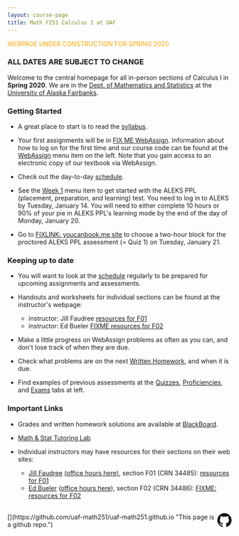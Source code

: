 ```yaml
---
layout: course-page
title: Math F251 Calculus I at UAF
---
```


<!-- ### <span style="color:orange">WEBPAGE UNDER CONSTRUCTION FOR XXX YYYY</span> -->

<span style="color:orange">WEBPAGE UNDER CONSTRUCTION FOR SPRING 2020</span>

### ALL DATES ARE SUBJECT TO CHANGE

Welcome to the central homepage for all in-person sections of Calculus I in **Spring 2020**.  We are in the [Dept. of Mathematics and Statistics](http://www.uaf.edu/dms/) at the [University of Alaska Fairbanks](http://www.uaf.edu/).

### Getting Started

* A great place to start is to read the [syllabus](assets/general/Spring2020/MATH251-Syllabus-S2020-generic.pdf).

* Your first assignments will be in [FIX ME WebAssign](https://webassign.net/). Information about how to log on for the first time and our course code can be found at the [WebAssign](webassign) menu item on the left. Note that you gain access to an electronic copy of our textbook via WebAssign.

* Check out the day-to-day [schedule](assets/general/Spring2020/M251-Spring-2020-Schedule.pdf).

* See the [Week 1](week1) menu item to get started with the ALEKS PPL (placement, preparation, and learning) test.  You need to log in to ALEKS by Tuesday, January 14.  You will need to either complete 10 hours or 90% of your pie in ALEKS PPL's learning mode by the end of the day of Monday, January 20.

* Go to [FIXLINK: youcanbook.me site](https://doodle.com/poll/cr28umftgm2be6f5) to choose a two-hour block for the proctored ALEKS PPL assessment (= Quiz 1) on Tuesday, January 21. 

### Keeping up to date

* You will want to look at the [schedule](assets/general/Spring2020/M251-Spring-2020-Schedule.pdf) regularly to be prepared for upcoming assignments and assessments.

* Handouts and worksheets for individual sections can be found at the instructor's webpage: 

	- instructor: Jill Faudree [resources for F01](http://jrfaudree.github.io/M251S20/M251S20_home.html)
	- instructor: Ed Bueler [FIXME resources for F02](http://bueler.github.io)

* Make a little progress on WebAssign problems as often as you can, and don't lose track of when they are due.

* Check what problems are on the next [Written Homework](writtenhomework), and when it is due.

* Find examples of previous assessments at the [Quizzes](quizzes), [Proficiencies](proficiencies), and [Exams](exams) tabs at left.


### Important Links

* Grades and written homework solutions are available at [BlackBoard](https://classes.alaska.edu).

* [Math & Stat Tutoring Lab](https://uaf.edu/dms/mathlab/math-and-stat-lab-schedul-1/)

* Individual instructors may have resources for their sections on their web sites:

	- [Jill Faudree](http://jrfaudree.github.io/) [(office hours here)](https://docs.google.com/spreadsheets/d/1TXAjjZWM5vW_S0Cgorh7QCaaLZzGPvLqiMrqBrfONx8/edit?usp=sharing), section F01 (CRN 34485): [resources for F01](http://jrfaudree.github.io/M251S20/M251S20_home.html)
	- [Ed Bueler](http://bueler.github.io) ([office hours here](http://bueler.github.io/OffHrs.htm)), section F02 (CRN 34486): [FIXME: resources for F02](http://bueler.github.io)

<br>
[<img src="GitHub-Mark-32px.png" align="right">](https://github.com/uaf-math251/uaf-math251.github.io "This page is a github repo.")

<!-- empty comment -->

